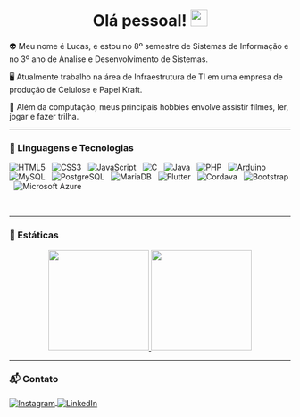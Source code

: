 <h1 align="center">Olá pessoal! <img src="https://raw.githubusercontent.com/kaueMarques/kaueMarques/master/hi.gif" width="30px"></h1>

👽 Meu nome é Lucas, e estou no 8º semestre de Sistemas de Informação e no 3º ano de Analise e Desenvolvimento de Sistemas.

🖥️ Atualmente trabalho na área de Infraestrutura de TI em uma empresa de produção de Celulose e Papel Kraft.

📌 Além da computação, meus principais hobbies envolve assistir filmes, ler, jogar e fazer trilha.

---

### 🔧 Linguagens e Tecnologias

![HTML5](https://img.shields.io/badge/HTML5-E34F26?style=for-the-badge&logo=html5&logoColor=white) &nbsp;
![CSS3](https://img.shields.io/badge/CSS3-1572B6?style=for-the-badge&logo=css3&logoColor=white) &nbsp;
![JavaScript](https://img.shields.io/badge/JavaScript-323330?style=for-the-badge&logo=javascript&logoColor=F7DF1E) &nbsp;
![C](https://img.shields.io/badge/C-00599C?style=for-the-badge&logo=c&logoColor=white) &nbsp;
![Java](https://img.shields.io/badge/Java-ED8B00?style=for-the-badge&logo=java&logoColor=white) &nbsp;
![PHP](https://img.shields.io/badge/PHP-777BB4?style=for-the-badge&logo=php&logoColor=white) &nbsp;
![Arduino](https://img.shields.io/badge/Arduino-00979D?style=for-the-badge&logo=Arduino&logoColor=white) &nbsp;
![MySQL](https://img.shields.io/badge/MySQL-00000F?style=for-the-badge&logo=mysql&logoColor=white) &nbsp;
![PostgreSQL](https://img.shields.io/badge/PostgreSQL-316192?style=for-the-badge&logo=postgresql&logoColor=white) &nbsp;
![MariaDB](https://img.shields.io/badge/MariaDB-003545?style=for-the-badge&logo=mariadb&logoColor=white) &nbsp;
![Flutter](https://img.shields.io/badge/Flutter-02569B?style=for-the-badge&logo=flutter&logoColor=white) &nbsp;
![Cordava](https://img.shields.io/badge/Cordova-35434F?style=for-the-badge&logo=apache-cordova&logoColor=E8E8E8) &nbsp;
![Bootstrap](https://img.shields.io/badge/Bootstrap-563D7C?style=for-the-badge&logo=bootstrap&logoColor=white) &nbsp;
![Microsoft Azure](https://img.shields.io/badge/microsoft%20azure-0089D6?style=for-the-badge&logo=microsoft-azure&logoColor=white)

<br>

---

### 📐 Estáticas

<p align="center">
<a href="https://github.com/lucasmgon">
  
  <img height="180em" src="https://github-readme-stats-eight-theta.vercel.app/api?username=lucasmgon&show_icons=true&theme=algolia&include_all_commits=true&count_private=true"/>
  
  <img height="180em" src="https://github-readme-stats-eight-theta.vercel.app/api/top-langs/?username=lucasmgon&layout=compact&langs_count=8&theme=algolia"/>

</a>
</p>

---

### 📬 Contato

<p>

<a href="https://www.instagram.com/_lucas.mg/" target="_blank">
  <img align="center" src="https://img.shields.io/badge/Instagram-E4405F?style=for-the-badge&logo=instagram&logoColor=white" alt="Instagram"/>
</a>

<a href="https://www.linkedin.com/in/lucasmgon" target="_blank">
  <img align="center" src="https://img.shields.io/badge/LinkedIn-0077B5?style=for-the-badge&logo=linkedin&logoColor=white" alt="LinkedIn"/>
</a>
</p>
